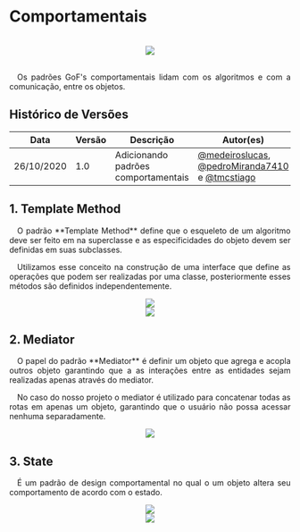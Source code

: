 # Comportamentais

<br>
<div style="display: flex; justify-content: center; align-items:center;">
    <img src="https://unbarqdsw.github.io/2020.1_G11_SYA/assets/gofs/pattern.png">
</div>
<br>

<p align="justify">&emsp;Os padrões GoF's comportamentais lidam com
os algoritmos e com a comunicação, entre os objetos.</p>

## **Histórico de Versões**
Data | Versão | Descrição | Autor(es) 
---- | ----------- | ------ | ---------
26/10/2020 | 1.0 | Adicionando padrões comportamentais | [@medeiroslucas](http://github.com/medeiroslucas), [@pedroMiranda7410](https://github.com/pedroMiranda7410) e [@tmcstiago](http://github.com/tmcstiago)

## **1. Template Method**
<p align="justify">&emsp;O padrão **Template Method** define que o esqueleto de
um algoritmo deve ser feito em na superclasse e as especificidades do objeto
devem ser definidas em suas subclasses.</p>

<p align="justify">&emsp;Utilizamos esse conceito na construção de uma interface
que define as operações que podem ser realizadas por uma classe, posteriormente
esses métodos são definidos independentemente.</p>

<div style="display: flex; justify-content: center; align-items:center;">
    <img src="https://unbarqdsw.github.io/2020.1_G11_SYA/assets/gofs/template_method.png">
</div>

<div style="display: flex; justify-content: center; align-items:center;">
    <img src="https://unbarqdsw.github.io/2020.1_G11_SYA/assets/gofs/template_method_2.png">
</div>

## **2. Mediator**
<p align="justify">&emsp;O papel do padrão **Mediator** é definir um objeto que
agrega e acopla outros objeto garantindo que a as interações entre as entidades
sejam realizadas apenas através do mediator.</p>

<p align="justify">&emsp;No caso do nosso projeto o mediator é utilizado para
concatenar todas as rotas em apenas um objeto, garantindo que o usuário não
possa acessar nenhuma separadamente. </p>

<div style="display: flex; justify-content: center; align-items:center;">
    <img src="https://unbarqdsw.github.io/2020.1_G11_SYA/assets/gofs/mediator.png">
</div>

## **3. State**
<p align="justify">&emsp;É um padrão de design comportamental no qual o um objeto altera seu comportamento de acordo com o estado.</p>

<div style="display: flex; justify-content: center; align-items:center;">
    <img src="https://unbarqdsw.github.io/2020.1_G11_SYA/assets/gofs/state1.jpg">
</div>

<div style="display: flex; justify-content: center; align-items:center;">
    <img src="https://unbarqdsw.github.io/2020.1_G11_SYA/assets/gofs/state2.jpg">
</div>
